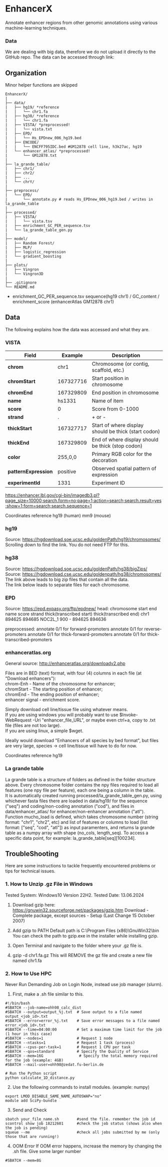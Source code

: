 # EnhancerX
Annotate enhancer regions from other genomic annotations using various machine-learning techniques. 


### Data
We are dealing with big data, therefore we do not upload it directly to the GitHub repo. The data can be accessed through link: 


## Organization
Minor helper functions are skipped
```
EnhancerX/
|
├── data/
|   ├── hg19/ *reference
|   |   └── chr1.fa
|   ├── hg38/ *reference
|   |   └── chr1.fa
|   ├── VISTA/ *preprocessed!
|   |   └── vista.txt
|   ├── EPD/
|   |   └── Hs_EPDnew_006_hg19.bed
|   ├── ENCODE/
|   |   └── ENCFF795IDC.bed #GM12878 cell line, h3k27ac, hg19
|   └── enhancer_atlas/ *preprocessed!
|       └── GM12878.txt
|
├── la_grande_table/
|   ├── chr1/
|   ├── chr2/
|   ├── ...
|   └── chrY/
|
├── preprocess/
|   └── EPD/
|       └── annotate.py # reads Hs_EPDnew_006_hg19.bed / writes in la_grande_table
|
├── processed/
|   ├── VISTA/
|   |   └── vista.tsv 
|   ├── enrichment_GC_PER_sequence.tsv
|   └── la_grande_table_gen.py
|
├── model/
|   ├── Random Forest/
|   ├── MLP/
|   ├── logistic_regression
|   └── gradient_boosting
|
├── plots/
|   ├── Vingron
|   └── Vingron3D
|
├── .gitignore
└── README.md
```

* enrichment_GC_PER_sequence.tsv
sequence(hg19 chr1) / GC_content / enrichment_score (enhancerAtlas GM12878 chr1)

## Data 

The following explains how the data was accessed and what they are.

### VISTA
| **Field**           | **Example**     | **Description**                                          |
|---------------------|-----------------|----------------------------------------------------------|
| **chrom**           | chr1            | Chromosome (or contig, scaffold, etc.)                   |
| **chromStart**      | 167327716       | Start position in chromosome                             |
| **chromEnd**        | 167329809       | End position in chromosome                               |
| **name**            | hs1331          | Name of item                                             |
| **score**           | 0               | Score from 0-1000                                        |
| **strand**          | .               | + or -                                                   |
| **thickStart**      | 167327717       | Start of where display should be thick (start codon)     |
| **thickEnd**        | 167329809       | End of where display should be thick (stop codon)        |
| **color**           | 255,0,0         | Primary RGB color for the decoration                     |
| **patternExpression**| positive       | Observed spatial pattern of expression                   |
| **experimentId**    | 1331            | Experiment ID    

https://enhancer.lbl.gov/cgi-bin/imagedb3.pl?page_size=10000;search.form=no;page=1;action=search;search.result=yes;show=1;form=search;search.sequence=1

Coordinates reference hg19 (human) mm9 (mouse)

### hg19
Source: https://hgdownload.soe.ucsc.edu/goldenPath/hg19/chromosomes/  
Scrolling down to find the link. You do not need FTP for this.

### hg38
Source: https://hgdownload.soe.ucsc.edu/goldenPath/hg38/bigZips/  
Source: https://hgdownload.cse.ucsc.edu/goldenpath/hg38/chromosomes/  
The link above leads to big zip files that contain all the data.  
The link below leads to separate files for each chromosome.

### EPD
Source: https://epd.expasy.org/ftp/epdnew/ 
head:
chromosome  start   end     name    score   strand  thick(transcribed start)    thick(transcribed end)
chr1	    894625	894685	NOC2L_1	900	    -	    894625	                    894636

preprocessed:
annotate 0/1 for forward-promoters
annotate 0/1 for reverse-promoters
annotate 0/1 for thick-forward-promoters
annotate 0/1 for thick-transcribed-promoters

### enhanceratlas.org
General source: http://enhanceratlas.org/downloadv2.php

Files are in BED (text) format, with four (4) columns in each file (at "Download enhancers"):  
chrom-Enh - Name of the chromosome for enhancer;  
chromStart - The starting position of enhancer;  
chromEnd - The ending position of enhancer;  
enhancer signal - enrichment score.  

Simply download cell line/tissue file using whatever means.  
If you are using windows you will probably want to use $Invoke-WebRequest -Uri "enhancer_file_URL", or maybe even ctrl+a, copy to .txt file (files are not too large).    
If you are using linux, a simple $wget.  

Ideally would download "Enhancers of all species by bed format", but files are very large, species -> cell line/tissue will have to do for now.  

Coordinates reference hg19

### La grande table
La grande table is a structure of folders as defined in the folder structure above. Every chromosome folder contains the npy files required to load all features (one npy file per feature), each one being a column in the table.  
It is automatically created running processed/la_grande_table_gen.py, using whichever fasta files there are loaded in data/hg19/ for the sequence ("seq") and coding/non-coding annotation ("cod"), and files in data/enhancer_atlas/ for enhancer/non-enhancer annotation ("atl").  
Function mucho_load is defined, which takes chromosome number (string format: "chr1", "chr2", etc) and list of features or columns to load (list format: ["seq", "cod", "atl"]) as input paramenters, and returns la grande table as a numpy array with shape (no_cols, length_seq). To access a specific data point, for example: la_grande_table[seq][100234].  


## TroubleShooting
Here are some instructions to tackle frequently encountered problems or tips for technical issues.

### 1. How to Unzip .gz File in Windows
Tested System: Windows10 Version 22H2.
Tested Date: 13.06.2024
1. Download gzip here: https://gnuwin32.sourceforge.net/packages/gzip.htm
Download - Complete package, except sources - Setup (Last Change 15 October 2007)

2. Add gzip to PATH
Default path is C:\Program Files (x86)\GnuWin32\bin
You can check the path to gzip.exe in the installer while installing gzip.

3. Open Terminal and navigate to the folder where your .gz file is.

4. gzip -d chr1.fa.gz
This will REMOVE the gz file and create a new file named chr1.fa

### 2. How to Use HPC
Never Run Demanding Job on Login Node, instead use job manager (slurm).
1. First, make a .sh file similar to this.
```
#!/bin/bash
#SBATCH --job-name=ohh98_calc_dist
#SBATCH --output=output_%j.txt  # Save output to a file named output_<job_id>.txt
#SBATCH --error=error_%j.txt    # Save error messages to a file named error_<job_id>.txt
#SBATCH --time=04:00:00         # Set a maximum time limit for the job (1 hour in this case)
#SBATCH --nodes=1               # Request 1 node
#SBATCH --ntasks=1              # Request 1 task (process)
#SBATCH --cpus-per-task=1       # Request 1 CPU per task
#SBATCH --qos=standard          # Specify the Quality of Service
#SBATCH --mem=16G                # Specify the total memory required for the job (example: 4GB)
#SBATCH --mail-user=ohh98@zedat.fu-berlin.de

# Run the Python script
python calculate_1D_distance.py
```
2. Use the following commands to install modules. (example: numpy)
```
export LMOD_DISABLE_SAME_NAME_AUTOSWAP="no"
module add SciPy-bundle
```
3. Send and Check
```
sbatch your_file_name.sh        #send the file. remember the job id
scontrol show job 18212601      #check the job status (shows also when the job is pending)
squeue --me                     #check all jobs submitted by me (only those that are running!)
```
4. OOM Error
If OOM error happens, increase the memory by changing the .sh file. Give some larger number
```
#SBATCH --mem=8G
```
